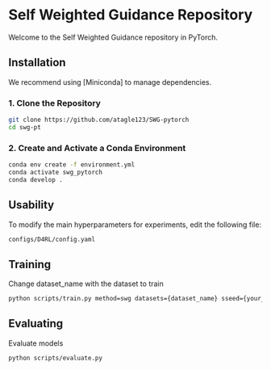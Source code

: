 # Self Weighted Guidance Repository

Welcome to the Self Weighted Guidance repository in PyTorch. 


## Installation

We recommend using [Miniconda] to manage dependencies.


### 1. Clone the Repository

```bash
git clone https://github.com/atagle123/SWG-pytorch
cd swg-pt
```

### 2. Create and Activate a Conda Environment

```bash
conda env create -f environment.yml
conda activate swg_pytorch
conda develop .
```

## Usability

To modify the main hyperparameters for experiments, edit the following file:

```bash
configs/D4RL/config.yaml
```

## Training

Change dataset_name with the dataset to train

```bash
python scripts/train.py method=swg datasets={dataset_name} sseed={your_seed}
```

## Evaluating

Evaluate models

```bash
python scripts/evaluate.py
```